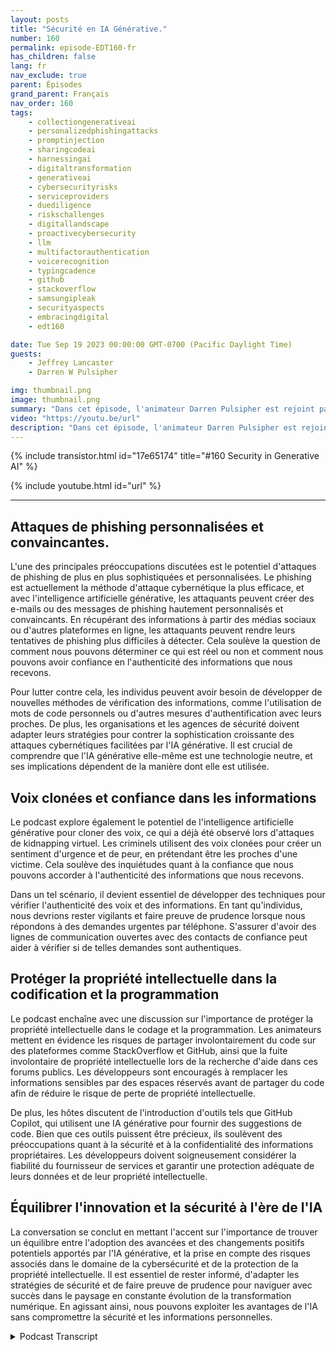 ```yaml
---
layout: posts
title: "Sécurité en IA Générative."
number: 160
permalink: episode-EDT160-fr
has_children: false
lang: fr
nav_exclude: true
parent: Épisodes
grand_parent: Français
nav_order: 160
tags:
    - collectiongenerativeai
    - personalizedphishingattacks
    - promptinjection
    - sharingcodeai
    - harnessingai
    - digitaltransformation
    - generativeai
    - cybersecurityrisks
    - serviceproviders
    - duediligence
    - riskschallenges
    - digitallandscape
    - proactivecybersecurity
    - llm
    - multifactorauthentication
    - voicerecognition
    - typingcadence
    - github
    - stackoverflow
    - samsungipleak
    - securityaspects
    - embracingdigital
    - edt160

date: Tue Sep 19 2023 00:00:00 GMT-0700 (Pacific Daylight Time)
guests:
    - Jeffrey Lancaster
    - Darren W Pulsipher

img: thumbnail.png
image: thumbnail.png
summary: "Dans cet épisode, l'animateur Darren Pulsipher est rejoint par Dr Jeffrey Lancaster pour explorer l'intersection entre l'IA générative et la sécurité. La conversation plonge profondément dans les risques potentiels et les défis liés à l'utilisation de l'IA générative dans des activités néfastes, notamment dans le domaine de la cybersécurité."
video: "https://youtu.be/url"
description: "Dans cet épisode, l'animateur Darren Pulsipher est rejoint par Dr Jeffrey Lancaster pour explorer l'intersection entre l'IA générative et la sécurité. La conversation plonge profondément dans les risques potentiels et les défis liés à l'utilisation de l'IA générative dans des activités néfastes, notamment dans le domaine de la cybersécurité."
---
```


<div>
{% include transistor.html id="17e65174" title="#160 Security in Generative AI" %}

{% include youtube.html id="url" %}
</div>

---

## Attaques de phishing personnalisées et convaincantes.

L'une des principales préoccupations discutées est le potentiel d'attaques de phishing de plus en plus sophistiquées et personnalisées. Le phishing est actuellement la méthode d'attaque cybernétique la plus efficace, et avec l'intelligence artificielle générative, les attaquants peuvent créer des e-mails ou des messages de phishing hautement personnalisés et convaincants. En récupérant des informations à partir des médias sociaux ou d'autres plateformes en ligne, les attaquants peuvent rendre leurs tentatives de phishing plus difficiles à détecter. Cela soulève la question de comment nous pouvons déterminer ce qui est réel ou non et comment nous pouvons avoir confiance en l'authenticité des informations que nous recevons.

Pour lutter contre cela, les individus peuvent avoir besoin de développer de nouvelles méthodes de vérification des informations, comme l'utilisation de mots de code personnels ou d'autres mesures d'authentification avec leurs proches. De plus, les organisations et les agences de sécurité doivent adapter leurs stratégies pour contrer la sophistication croissante des attaques cybernétiques facilitées par l'IA générative. Il est crucial de comprendre que l'IA générative elle-même est une technologie neutre, et ses implications dépendent de la manière dont elle est utilisée.

## Voix clonées et confiance dans les informations

Le podcast explore également le potentiel de l'intelligence artificielle générative pour cloner des voix, ce qui a déjà été observé lors d'attaques de kidnapping virtuel. Les criminels utilisent des voix clonées pour créer un sentiment d'urgence et de peur, en prétendant être les proches d'une victime. Cela soulève des inquiétudes quant à la confiance que nous pouvons accorder à l'authenticité des informations que nous recevons.

Dans un tel scénario, il devient essentiel de développer des techniques pour vérifier l'authenticité des voix et des informations. En tant qu'individus, nous devrions rester vigilants et faire preuve de prudence lorsque nous répondons à des demandes urgentes par téléphone. S'assurer d'avoir des lignes de communication ouvertes avec des contacts de confiance peut aider à vérifier si de telles demandes sont authentiques.

## Protéger la propriété intellectuelle dans la codification et la programmation

Le podcast enchaîne avec une discussion sur l'importance de protéger la propriété intellectuelle dans le codage et la programmation. Les animateurs mettent en évidence les risques de partager involontairement du code sur des plateformes comme StackOverflow et GitHub, ainsi que la fuite involontaire de propriété intellectuelle lors de la recherche d'aide dans ces forums publics. Les développeurs sont encouragés à remplacer les informations sensibles par des espaces réservés avant de partager du code afin de réduire le risque de perte de propriété intellectuelle.

De plus, les hôtes discutent de l'introduction d'outils tels que GitHub Copilot, qui utilisent une IA générative pour fournir des suggestions de code. Bien que ces outils puissent être précieux, ils soulèvent des préoccupations quant à la sécurité et à la confidentialité des informations propriétaires. Les développeurs doivent soigneusement considérer la fiabilité du fournisseur de services et garantir une protection adéquate de leurs données et de leur propriété intellectuelle.

## Équilibrer l'innovation et la sécurité à l'ère de l'IA

La conversation se conclut en mettant l'accent sur l'importance de trouver un équilibre entre l'adoption des avancées et des changements positifs potentiels apportés par l'IA générative, et la prise en compte des risques associés dans le domaine de la cybersécurité et de la protection de la propriété intellectuelle. Il est essentiel de rester informé, d'adapter les stratégies de sécurité et de faire preuve de prudence pour naviguer avec succès dans le paysage en constante évolution de la transformation numérique. En agissant ainsi, nous pouvons exploiter les avantages de l'IA sans compromettre la sécurité et les informations personnelles.



<details>
<summary> Podcast Transcript </summary>

<p></p>

</details>
